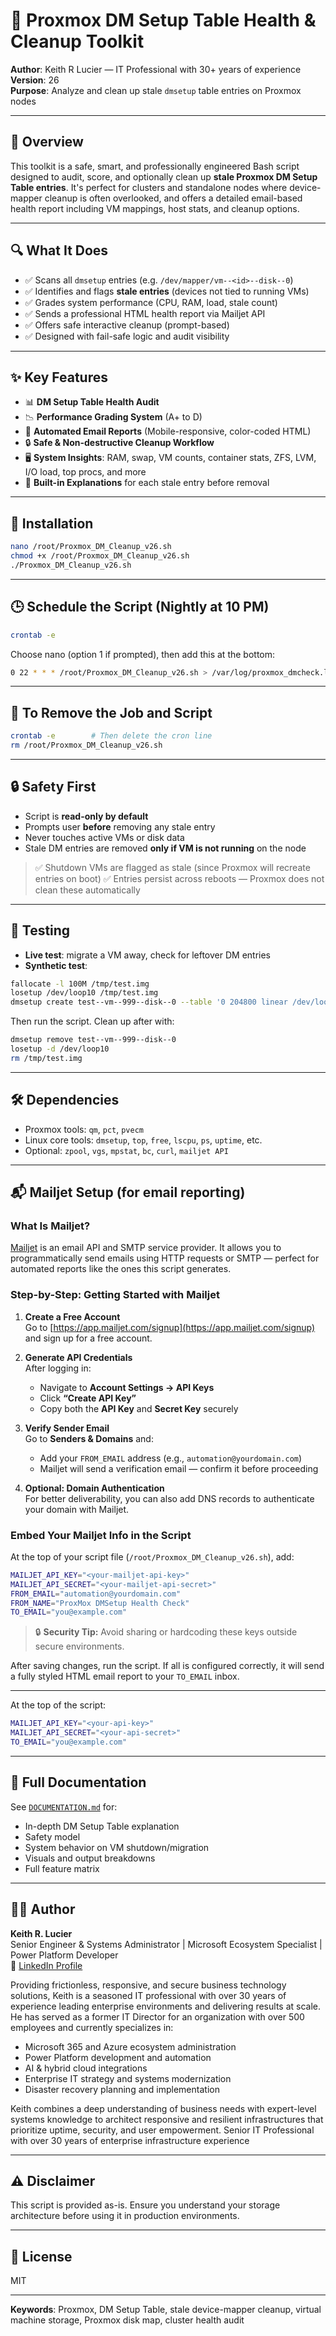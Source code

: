 # 🧹 Proxmox DM Setup Table Health & Cleanup Toolkit

**Author**: Keith R Lucier — IT Professional with 30+ years of experience\
**Version**: 26\
**Purpose**: Analyze and clean up stale `dmsetup` table entries on Proxmox nodes

---

## 🚀 Overview

This toolkit is a safe, smart, and professionally engineered Bash script designed to audit, score, and optionally clean up **stale Proxmox DM Setup Table entries**. It's perfect for clusters and standalone nodes where device-mapper cleanup is often overlooked, and offers a detailed email-based health report including VM mappings, host stats, and cleanup options.

---

## 🔍 What It Does

- ✅ Scans all `dmsetup` entries (e.g. `/dev/mapper/vm--<id>--disk--0`)
- ✅ Identifies and flags **stale entries** (devices not tied to running VMs)
- ✅ Grades system performance (CPU, RAM, load, stale count)
- ✅ Sends a professional HTML health report via Mailjet API
- ✅ Offers safe interactive cleanup (prompt-based)
- ✅ Designed with fail-safe logic and audit visibility

---

## ✨ Key Features

- 📊 **DM Setup Table Health Audit**
- 📉 **Performance Grading System** (A+ to D)
- 📨 **Automated Email Reports** (Mobile-responsive, color-coded HTML)
- 🔒 **Safe & Non-destructive Cleanup Workflow**
- 🖥️ **System Insights**: RAM, swap, VM counts, container stats, ZFS, LVM, I/O load, top procs, and more
- 🧠 **Built-in Explanations** for each stale entry before removal

---

## 📁 Installation

```bash
nano /root/Proxmox_DM_Cleanup_v26.sh
chmod +x /root/Proxmox_DM_Cleanup_v26.sh
./Proxmox_DM_Cleanup_v26.sh
```

---

## 🕒 Schedule the Script (Nightly at 10 PM)

```bash
crontab -e
```

Choose nano (option 1 if prompted), then add this at the bottom:

```bash
0 22 * * * /root/Proxmox_DM_Cleanup_v26.sh > /var/log/proxmox_dmcheck.log 2>&1
```

---

## 🧼 To Remove the Job and Script

```bash
crontab -e        # Then delete the cron line
rm /root/Proxmox_DM_Cleanup_v26.sh
```

---

## 🔒 Safety First

- Script is **read-only by default**
- Prompts user **before** removing any stale entry
- Never touches active VMs or disk data
- Stale DM entries are removed **only if VM is not running** on the node

> ✅ Shutdown VMs are flagged as stale (since Proxmox will recreate entries on boot) ✅ Entries persist across reboots — Proxmox does not clean these automatically

---

## 🧪 Testing

- **Live test**: migrate a VM away, check for leftover DM entries
- **Synthetic test**:

```bash
fallocate -l 100M /tmp/test.img
losetup /dev/loop10 /tmp/test.img
dmsetup create test--vm--999--disk--0 --table '0 204800 linear /dev/loop10 0'
```

Then run the script. Clean up after with:

```bash
dmsetup remove test--vm--999--disk--0
losetup -d /dev/loop10
rm /tmp/test.img
```

---

## 🛠 Dependencies

- Proxmox tools: `qm`, `pct`, `pvecm`
- Linux core tools: `dmsetup`, `top`, `free`, `lscpu`, `ps`, `uptime`, etc.
- Optional: `zpool`, `vgs`, `mpstat`, `bc`, `curl`, `mailjet API`

---

## 📬 Mailjet Setup (for email reporting)

### What Is Mailjet?

[Mailjet](https://www.mailjet.com) is an email API and SMTP service provider. It allows you to programmatically send emails using HTTP requests or SMTP — perfect for automated reports like the ones this script generates.

### Step-by-Step: Getting Started with Mailjet

1. **Create a Free Account**\
   Go to [https://app.mailjet.com/signup](https://app.mailjet.com/signup) and sign up for a free account.

2. **Generate API Credentials**\
   After logging in:

   - Navigate to **Account Settings → API Keys**
   - Click **“Create API Key”**
   - Copy both the **API Key** and **Secret Key** securely

3. **Verify Sender Email**\
   Go to **Senders & Domains** and:

   - Add your `FROM_EMAIL` address (e.g., `automation@yourdomain.com`)
   - Mailjet will send a verification email — confirm it before proceeding

4. **Optional: Domain Authentication**\
   For better deliverability, you can also add DNS records to authenticate your domain with Mailjet.

### Embed Your Mailjet Info in the Script

At the top of your script file (`/root/Proxmox_DM_Cleanup_v26.sh`), add:

```bash
MAILJET_API_KEY="<your-mailjet-api-key>"
MAILJET_API_SECRET="<your-mailjet-api-secret>"
FROM_EMAIL="automation@yourdomain.com"
FROM_NAME="ProxMox DMSetup Health Check"
TO_EMAIL="you@example.com"
```

> 🔒 **Security Tip:** Avoid sharing or hardcoding these keys outside secure environments.

After saving changes, run the script. If all is configured correctly, it will send a fully styled HTML email report to your `TO_EMAIL` inbox.

---

At the top of the script:

```bash
MAILJET_API_KEY="<your-api-key>"
MAILJET_API_SECRET="<your-api-secret>"
TO_EMAIL="you@example.com"
```

---

## 📎 Full Documentation

See [`DOCUMENTATION.md`](DOCUMENTATION.md) for:

- In-depth DM Setup Table explanation
- Safety model
- System behavior on VM shutdown/migration
- Visuals and output breakdowns
- Full feature matrix

---

## 👨‍💻 Author

**Keith R. Lucier**\
Senior Engineer & Systems Administrator | Microsoft Ecosystem Specialist | Power Platform Developer\
🔗 [LinkedIn Profile](https://www.linkedin.com/in/keithrlucier/)

Providing frictionless, responsive, and secure business technology solutions, Keith is a seasoned IT professional with over 30 years of experience leading enterprise environments and delivering results at scale. He has served as a former IT Director for an organization with over 500 employees and currently specializes in:

- Microsoft 365 and Azure ecosystem administration
- Power Platform development and automation
- AI & hybrid cloud integrations
- Enterprise IT strategy and systems modernization
- Disaster recovery planning and implementation

Keith combines a deep understanding of business needs with expert-level systems knowledge to architect responsive and resilient infrastructures that prioritize uptime, security, and user empowerment. Senior IT Professional with over 30 years of enterprise infrastructure experience

---

## ⚠️ Disclaimer

This script is provided as-is. Ensure you understand your storage architecture before using it in production environments.

---

## 📄 License

MIT

---

**Keywords**: Proxmox, DM Setup Table, stale device-mapper cleanup, virtual machine storage, Proxmox disk map, cluster health audit

